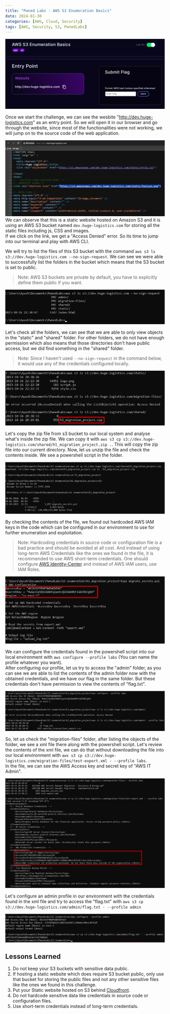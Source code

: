 ```yaml
---
title: "Pwned Labs - AWS S3 Enumeration Basics"
date: 2024-01-30
categories: [AWS, Cloud, Security]
tags: [AWS, Security, S3, PwnedLabs]
---
```


![Intro](/images/PwnedLabs/S3_enumeration/1.png)

Once we start the challenge, we can see the wesbite "http://dev.huge-logistics.com" as an entry point. So we will open it in our browser and go through the website, since most of the functionalities were not working, we will jump on to the source code of the web application. 

![Intro](/images/PwnedLabs/S3_enumeration/2.png)
We can observe that this is a static website hosted on Amazon S3 and it is using an AWS S3 bucket named `dev.huge-logistics.com` for storing all the static files including js, CSS and images.\
If we click on the link, we get a "Access Denied" error. So its time to jump into our terminal and play with AWS CLI.


We will try to list the files of this S3 bucket with the command `aws s3 ls s3://dev.huge-logistics.com --no-sign-request`. We can see we were able to successfully list the folders in the bucket which means that the S3 bucket is set to public.
> Note: AWS S3 buckets are private by default, you have to explicitly define them public if you want.

![Intro](/images/PwnedLabs/S3_enumeration/3.png)

Let's check all the folders, we can see that we are able to only view objects in the "static" and "shared" folder. For other folders, we do not have enough permission which also means that those directories don't have public access, but we did find something in the "shared" folder.
> Note: Since I haven't used `--no-sign-request` in the command below, it would use any of the credentials configured locally. 

![Intro](/images/PwnedLabs/S3_enumeration/4.png)

Let's copy the zip file from s3 bucket to our local system and analyse what's inside the zip file. We can copy it with `aws s3 cp s3://dev.huge-logistics.com/shared/hl_migration_project.zip .`. This will copy the zip file into our current directory. Now, let us unzip the file and check the contents inside. We see a powershell script in the folder. 

![Intro](/images/PwnedLabs/S3_enumeration/5.png)

By checking the contents of the file, we found out hardcoded AWS IAM keys in the code which can be configured in our environment to use for further enumeration and exploitation.
> Note: Hardcoding credentials in source code or configuration file is a bad practice and should be avoided at all cost. And instead of using long-term AWS Credentials like the ones we found in the file, it is recommended to use AWS short-term credentials. One should configure [AWS Identity-Center](https://aws.amazon.com/iam/identity-center/) and instead of AWS IAM users, use IAM Roles.

![Intro](/images/PwnedLabs/S3_enumeration/6.png)

We can configure the credentials found in the powershell script into our local environment with `aws configure --profile labs` (You can name the profile whatever you want).\
After configuring our profile, let us try to access the "admin" folder, as you can see we are able to list the contents of the admin folder now with the obtained credentials, and we have our flag in the same folder. But these credentials don't have permission to view the contents of "flag.txt".  

![Intro](/images/PwnedLabs/S3_enumeration/7.png)

So, let us check the "migration-files" folder, after listing the objects of the folder, we see a xml file there along with the powershell script. Let's review the contents of the xml file, we can do that without downloading the file into our local environment with `aws s3 cp s3://dev.huge-logistics.com/migration-files/test-export.xml - --profile labs`. \
In the file, we can see the AWS Access key and secret key of "AWS IT Admin".

![Intro](/images/PwnedLabs/S3_enumeration/8.png)

Let's configure an admin profile in our environment with the credentials found in the xml file and try to access the "flag.txt" with `aws s3 cp s3://dev.huge-logistics.com/admin/flag.txt - --profile admin`

![Intro](/images/PwnedLabs/S3_enumeration/9.png)

## Lessons Learned
1. Do not keep your S3 buckets with sensitive data public.
2. If hosting a static website which does require S3 bucket public, only use that bucket for storing the public files and not any other sensitive files like the ones we found in this challenge.
3. Put your Static website hosted on S3 behind [Cloudfront](https://docs.aws.amazon.com/Route53/latest/DeveloperGuide/getting-started-cloudfront-overview.html).
4. Do not hardcode sensitive data like credentials in source code or configuration files.
5. Use short-term credentials instead of long-term credentials.